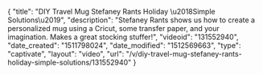 {
    "title": "DIY Travel Mug  Stefaney Rants Holiday \u2018Simple Solutions\u2019",
    "description": "Stefaney Rants shows us how to create a personalized mug using a Cricut, some transfer paper, and your imagination. Makes a great stocking stuffer!",
    "videoid": "131552940",
    "date_created": "1511798024",
    "date_modified": "1512569663",
    "type": "captivate",
    "layout": "video",
    "url": "\/v\/diy-travel-mug-stefaney-rants-holiday-simple-solutions\/131552940"
}